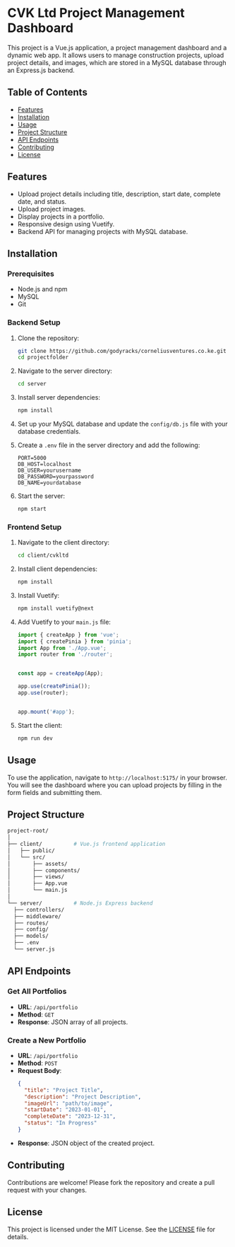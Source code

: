 # CVK Ltd Project Management Dashboard

This project is a Vue.js application, a project management dashboard and a dynamic web app. It allows users to manage construction projects, upload project details, and images, which are stored in a MySQL database through an Express.js backend.


## Table of Contents
- [Features](#features)
- [Installation](#installation)
- [Usage](#usage)
- [Project Structure](#project-structure)
- [API Endpoints](#api-endpoints)
- [Contributing](#contributing)
- [License](#license)

## Features
- Upload project details including title, description, start date, complete date, and status.
- Upload project images.
- Display projects in a portfolio.
- Responsive design using Vuetify.
- Backend API for managing projects with MySQL database.

## Installation

### Prerequisites
- Node.js and npm
- MySQL
- Git

### Backend Setup

1. Clone the repository:
    ```sh
    git clone https://github.com/godyracks/corneliusventures.co.ke.git
    cd projectfolder
    ```

2. Navigate to the server directory:
    ```sh
    cd server
    ```

3. Install server dependencies:
    ```sh
    npm install
    ```

4. Set up your MySQL database and update the `config/db.js` file with your database credentials.

5. Create a `.env` file in the server directory and add the following:
    ```env
    PORT=5000
    DB_HOST=localhost
    DB_USER=yourusername
    DB_PASSWORD=yourpassword
    DB_NAME=yourdatabase
    ```

6. Start the server:
    ```sh
    npm start
    ```

### Frontend Setup

1. Navigate to the client directory:
    ```sh
    cd client/cvkltd
    ```

2. Install client dependencies:
    ```sh
    npm install
    ```

3. Install Vuetify:
    ```sh
    npm install vuetify@next
    ```

4. Add Vuetify to your `main.js` file:
    ```js
    import { createApp } from 'vue';
    import { createPinia } from 'pinia';
    import App from './App.vue';
    import router from './router';
 

    const app = createApp(App);

    app.use(createPinia());
    app.use(router);


    app.mount('#app');
    ```

5. Start the client:
    ```sh
    npm run dev
    ```

## Usage
To use the application, navigate to `http://localhost:5175/` in your browser. You will see the dashboard where you can upload projects by filling in the form fields and submitting them.

## Project Structure
  ```sh
project-root/
│
├── client/          # Vue.js frontend application
│   ├── public/
│   └── src/
│       ├── assets/
│       ├── components/
│       ├── views/
│       ├── App.vue
│       └── main.js
│
└── server/          # Node.js Express backend
    ├── controllers/
    ├── middleware/
    ├── routes/
    ├── config/
    ├── models/
    ├── .env
    └── server.js
```

## API Endpoints
### Get All Portfolios
- **URL**: `/api/portfolio`
- **Method**: `GET`
- **Response**: JSON array of all projects.

### Create a New Portfolio
- **URL**: `/api/portfolio`
- **Method**: `POST`
- **Request Body**: 
    ```json
    {
      "title": "Project Title",
      "description": "Project Description",
      "imageUrl": "path/to/image",
      "startDate": "2023-01-01",
      "completeDate": "2023-12-31",
      "status": "In Progress"
    }
    ```
- **Response**: JSON object of the created project.

## Contributing
Contributions are welcome! Please fork the repository and create a pull request with your changes.

## License
This project is licensed under the MIT License. See the [LICENSE](LICENSE) file for details.

